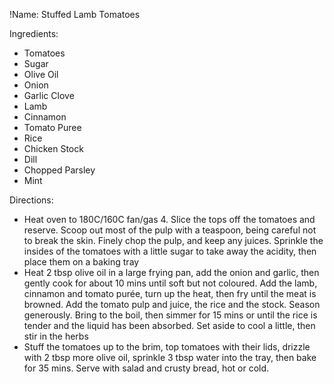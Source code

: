 !Name: Stuffed Lamb Tomatoes

Ingredients:
- Tomatoes
- Sugar
- Olive Oil
- Onion
- Garlic Clove
- Lamb
- Cinnamon
- Tomato Puree
- Rice
- Chicken Stock
- Dill
- Chopped Parsley
- Mint

Directions:
- Heat oven to 180C/160C fan/gas 4. Slice the tops off the tomatoes and reserve. Scoop out most of the pulp with a teaspoon, being careful not to break the skin. Finely chop the pulp, and keep any juices. Sprinkle the insides of the tomatoes with a little sugar to take away the acidity, then place them on a baking tray
- Heat 2 tbsp olive oil in a large frying pan, add the onion and garlic, then gently cook for about 10 mins until soft but not coloured. Add the lamb, cinnamon and tomato purée, turn up the heat, then fry until the meat is browned. Add the tomato pulp and juice, the rice and the stock. Season generously. Bring to the boil, then simmer for 15 mins or until the rice is tender and the liquid has been absorbed. Set aside to cool a little, then stir in the herbs
- Stuff the tomatoes up to the brim, top tomatoes with their lids, drizzle with 2 tbsp more olive oil, sprinkle 3 tbsp water into the tray, then bake for 35 mins. Serve with salad and crusty bread, hot or cold.
